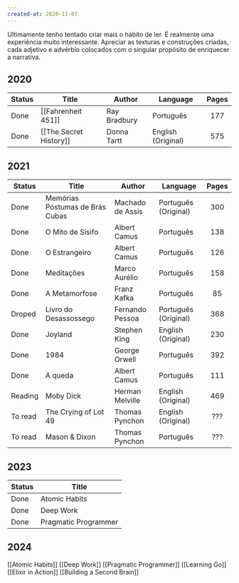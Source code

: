 ```yaml
---
created-at: 2020-11-07
---
```

Ultimamente tenho tentado criar mais o hábito de ler. É realmente uma experiência muito interessante. Apreciar as texturas e construções criadas, cada adjetivo e advérbio colocados com o singular propósito de enriquecer a narrativa.

## 2020
| Status | Title                  | Author       | Language           | Pages |
| ------ | ---------------------- | ------------ | ------------------ |:-----:|
| Done   | [[Fahrenheit 451]]     | Ray Bradbury | Português          |  177  |
| Done   | [[The Secret History]] | Donna Tartt  | English (Original) |  575  |

## 2021
| Status  | Title                           | Author           | Language             | Pages |
| ------- | ------------------------------- | ---------------- | -------------------- |:-----:|
| Done    | Memórias Póstumas de Brás Cubas | Machado de Assis | Português (Original) |  300  |
| Done    | O Mito de Sísifo                | Albert Camus     | Português            |  138  |
| Done    | O Estrangeiro                   | Albert Camus     | Português            |  126  |
| Done    | Meditações                      | Marco Aurélio    | Português            |  158  |
| Done    | A Metamorfose                   | Franz Kafka      | Português            |  85   |
| Droped  | Livro do Desassossego           | Fernando Pessoa  | Português (Original) |  368  |
| Done    | Joyland                         | Stephen King     | English (Original)   |  230  |
| Done    | 1984                            | George Orwell    | Português            |  392  |
| Done    | A queda                         | Albert Camus     | Português            |  111  |
| Reading | Moby Dick                       | Herman Melville  | English (Original)   |  469  |
| To read | The Crying of Lot 49            | Thomas Pynchon   | English (Original)   |  ???  |
| To read | Mason & Dixon                   | Thomas Pynchon   | Português            |  ???  |

## 2023

| Status | Title                |
| ------ | -------------------- |
| Done   | Atomic Habits        |
| Done   | Deep Work            |
| Done   | Pragmatic Programmer | 

## 2024

[[Atomic Habits]]
[[Deep Work]]
[[Pragmatic Programmer]]
[[Learning Go]]
[[Elixir in Action]]
[[Building a Second Brain]]